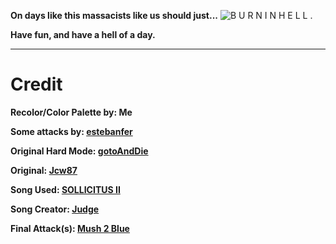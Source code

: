 **On days like this massacists like us should just...**
![B U R N  I N  H E L L .](https://www.demirramon.com/gen/undertale_text_box.gif?text=B%20U%20R%20N%20%20I%20N%20%20H%20E%20L%20L&box=undertale&boxcolor=white&character=custom&url=https%3A%2F%2Fi.imgur.com%2F93Vpdvn.png&charcolor=white&font=determination&asterisk=true&mode=regular&animate=true)

**Have fun, and have a hell of a day.**

________________________________________________________________________________

# Credit

**Recolor/Color Palette by: Me**

**Some attacks by: [estebanfer](https://www.reddit.com/user/estebanfer)**

**Original Hard Mode: [gotoAndDie](https://github.com/gotoAndDie)**

**Original: [Jcw87](https://github.com/Jcw87)**

**Song Used: [SOLLICITUS II](https://soundcloud.com/ragher/swapped-realities-sollicitus-updated)**

**Song Creator: [Judge](https://soundcloud.com/ragher)**

**Final Attack(s): [Mush 2 Blue](https://www.youtube.com/channel/UCMHwpcP2P4AbV1tDgz5N5XA)**
